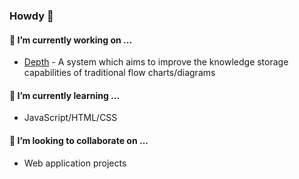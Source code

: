 ### Howdy 👋

<!--
**elijahjorell/elijahjorell** is a ✨ _special_ ✨ repository because its `README.md` (this file) appears on your GitHub profile.

Here are some ideas to get you started:

- 🔭 I’m currently working on ...
- 🌱 I’m currently learning ...
- 👯 I’m looking to collaborate on ...
- 🤔 I’m looking for help with ...
- 💬 Ask me about ...
- 📫 How to reach me: ...
- 😄 Pronouns: ...
- ⚡ Fun fact: ...
-->

#### 🔭 I’m currently working on ...
  - [Depth](https://github.com/elijahjorell/diagramming-web-app) - A system which aims to improve the knowledge storage capabilities of traditional flow charts/diagrams

#### 🌱 I’m currently learning ...
  - JavaScript/HTML/CSS

#### 👯 I’m looking to collaborate on ...
  - Web application projects


